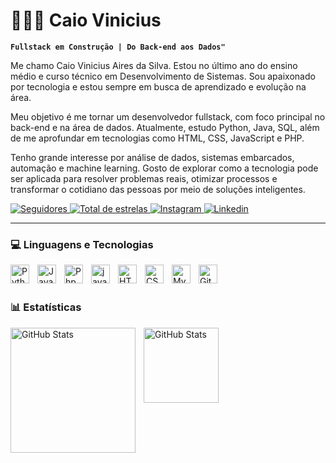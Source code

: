 # 🧑🏾‍💻 Caio Vinicius

**`Fullstack em Construção | Do Back-end aos Dados"`**

Me chamo Caio Vinicius Aires da Silva. Estou no último ano do ensino médio e curso técnico em Desenvolvimento de Sistemas. Sou apaixonado por tecnologia e estou sempre em busca de aprendizado e evolução na área.

Meu objetivo é me tornar um desenvolvedor fullstack, com foco principal no back-end e na área de dados. Atualmente, estudo Python, Java, SQL, além de me aprofundar em tecnologias como HTML, CSS, JavaScript e PHP.

Tenho grande interesse por análise de dados, sistemas embarcados, automação e machine learning. Gosto de explorar como a tecnologia pode ser aplicada para resolver problemas reais, otimizar processos e transformar o cotidiano das pessoas por meio de soluções inteligentes.

<p align="left">
<a href="https://github.com/Caioaresd?tab=followers">
        <img 
            alt="Seguidores" 
            title="Seguidores GitHub" 
            src="https://custom-icon-badges.demolab.com/github/followers/Caioairesd?color=236ad3&labelColor=1155ba&style=for-the-badge&logo=github&label=Seguidores&logoColor=white"
     <a href="https://github.com/Caioairesd?tab=repositories&sort=stargazers">
        <img 
            alt="Total de estrelas" 
            title="Total de estrelas GitHub" 
            src="https://custom-icon-badges.demolab.com/github/stars/caioairesd?color=55960c&style=for-the-badge&labelColor=488207&logo=star&label=estrelas"
        />
<a href="https://instagram.com/caioairesd" target="_blank">
        <img
          alt="Instagram" 
          title="Me siga no Instagram"
          src="https://img.shields.io/badge/-Instagram-%23E4405F?style=for-the-badge&logo=instagram&logoColor=white" target="_blank">
<a href="https://www.linkedin.com/in/caio-vinicius-aires-da-silva-395641306/" target="_blank">
        <img 
          alt="Linkedin" 
          title="Se conecte comigo no Linkedin"
          src="https://img.shields.io/badge/-LinkedIn-%230077B5?style=for-the-badge&logo=linkedin&logoColor=white" target="_blank"></a>

</p>

---

### 💻 Linguagens e Tecnologias

<img 
    align="left" 
    alt="Python" 
    title="Python"
    width="30px" 
    style="padding-right: 10px;" 
    src="https://cdn.jsdelivr.net/gh/devicons/devicon@latest/icons/python/python-original.svg" 
/>
<img
    align="left" 
    alt="Java" 
    title="Java"
    width="30px" 
    style="padding-right: 10px;" 
    src="https://cdn.jsdelivr.net/gh/devicons/devicon@latest/icons/java/java-plain.svg"     
/>
<img 
    align="left" 
    alt="Php" 
    title="Php"
    width="30px" 
    style="padding-right: 10px;" 
    src="https://cdn.jsdelivr.net/gh/devicons/devicon@latest/icons/php/php-original.svg"
/>
<img 
    align="left" 
    alt="javascript" 
    title="javaScript"
    width="30px" 
    style="padding-right: 10px;" 
    src="https://cdn.jsdelivr.net/gh/devicons/devicon@latest/icons/javascript/javascript-original.svg" 
/>
<img 
    align="left" 
    alt="HTML" 
    title="HTML"
    width="30px" 
    style="padding-right: 10px;" 
    src="https://cdn.jsdelivr.net/gh/devicons/devicon@latest/icons/html5/html5-original.svg"       
/>
<img 
    align="left" 
    alt="CSS" 
    title="CSS"
    width="30px" 
    style="padding-right: 10px;" 
    src="https://cdn.jsdelivr.net/gh/devicons/devicon@latest/icons/css3/css3-original.svg"           
/>
<img
    align="left" 
    alt="MySql" 
    title="MySql"
    width="30px" 
    style="padding-right: 10px;"
    src="https://cdn.jsdelivr.net/gh/devicons/devicon@latest/icons/mysql/mysql-original.svg" 
/>
<img 
    align="left" 
    alt="Git" 
    title="Git"
    width="30px" 
    style="padding-right: 10px;" 
    src="https://cdn.jsdelivr.net/gh/devicons/devicon@latest/icons/git/git-original.svg" 
/>

<br/>
<br/>

### 📊 Estatísticas

<p>
  <img 
    align="left" 
    alt="GitHub Stats" 
    height="200" 
    style="padding-right: 10px;" 
    src="https://github-readme-stats.vercel.app/api?username=Caioairesd&show_icons=true&theme=dark&include_all_commits=true&locale=pt-br" 
  />

<img 
    align="left" 
    alt="GitHub Stats" 
    height="120" 
    style="padding-right: 10px;" 
    src="https://github-readme-stats.vercel.app/api/top-langs/?username=caioairesd&theme=dark&layout=compact&custom_title=Tecnologias&langs_count=10" 
  />

</p>
